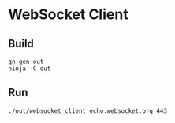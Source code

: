 # WebSocket Client

## Build
```
gn gen out
ninja -C out
```

## Run
```
./out/websocket_client echo.websocket.org 443
```
